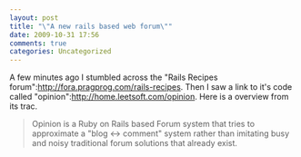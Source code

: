 ```yaml
---
layout: post
title: "\"A new rails based web forum\""
date: 2009-10-31 17:56
comments: true
categories: Uncategorized
---
```

A few minutes ago I stumbled across the "Rails Recipes forum":http://fora.pragprog.com/rails-recipes. Then I saw a link to it's code called "opinion":http://home.leetsoft.com/opinion. Here is a overview from its trac.

<blockquote>
Opinion is a Ruby on Rails based Forum system that tries to approximate a "blog &lt;-&gt; comment" system rather than imitating busy and noisy traditional forum solutions that already exist.
</blockquote>
